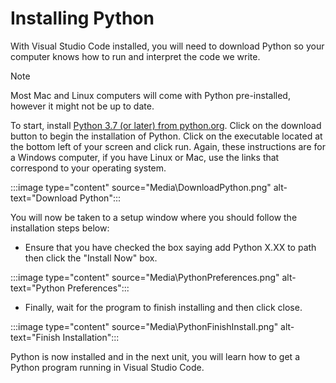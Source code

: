 # Installing Python

With Visual Studio Code installed, you will need to download Python so your computer knows how to run and interpret the code we write.

> [!NOTE]
> Most Mac and Linux computers will come with Python pre-installed, however it might not be up to date.

To start, install [Python 3.7 (or later) from python.org](https://www.python.org/downloads/). Click on the download button to begin the installation of Python. Click on the executable located at the bottom left of your screen and click run. Again, these instructions are for a Windows computer, if you have Linux or Mac, use the links that correspond to your operating system.

:::image type="content" source="Media\DownloadPython.png" alt-text="Download Python":::

You will now be taken to a setup window where you should follow the installation steps below:

- Ensure that you have checked the box saying add Python X.XX to path then click the "Install Now" box.

:::image type="content" source="Media\PythonPreferences.png" alt-text="Python Preferences":::

- Finally, wait for the program to finish installing and then click close.

:::image type="content" source="Media\PythonFinishInstall.png" alt-text="Finish Installation":::

Python is now installed and in the next unit, you will learn how to get a Python program running in Visual Studio Code.
